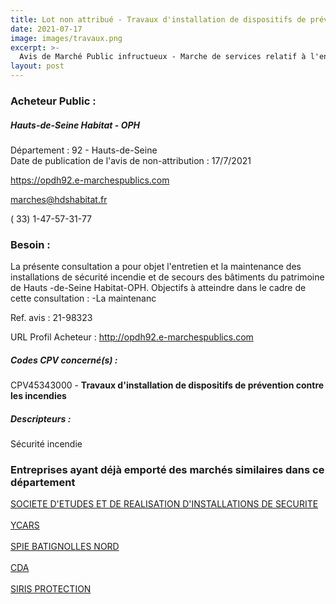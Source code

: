```yaml
---
title: Lot non attribué - Travaux d'installation de dispositifs de prévention contre les incendies
date: 2021-07-17
image: images/travaux.png
excerpt: >-
  Avis de Marché Public infructueux - Marche de services relatif à l'entretien et la maintenance des équipements de sécurité incendie et de secours des bâtiments du patrimoine de Hauts-de-Seine Habitat - OPH (5 lots)
layout: post
---
```


### Acheteur Public :
##### Hauts-de-Seine Habitat - OPH
Département : 92 - Hauts-de-Seine<br/>
Date de publication de l'avis de non-attribution : 17/7/2021


https://opdh92.e-marchespublics.com

marches@hdshabitat.fr

( 33) 1-47-57-31-77
### Besoin :

La présente consultation a pour objet l'entretien et la maintenance des installations de sécurité incendie et de secours des bâtiments du patrimoine de Hauts -de-Seine Habitat-OPH. Objectifs à atteindre dans le cadre de cette consultation : -La maintenanc

Ref. avis : 21-98323

URL Profil Acheteur : http://opdh92.e-marchespublics.com

##### Codes CPV concerné(s) :
CPV45343000 - **Travaux d'installation de dispositifs de prévention contre les incendies** <br/>

##### Descripteurs :
Sécurité incendie <br/>

### Entreprises ayant déjà emporté des marchés similaires dans ce département
<a href="/entreprise-544/siren-308276088">SOCIETE D'ETUDES ET DE REALISATION D'INSTALLATIONS DE SECURITE</a><br/><br/>
<a href="/entreprise-548/siren-333050821">YCARS</a><br/><br/>
<a href="/entreprise-550/siren-349026955">SPIE BATIGNOLLES NORD</a><br/><br/>
<a href="/entreprise-561/siren-440953776">CDA</a><br/><br/>
<a href="/entreprise-562/siren-449101427">SIRIS PROTECTION</a><br/><br/>
